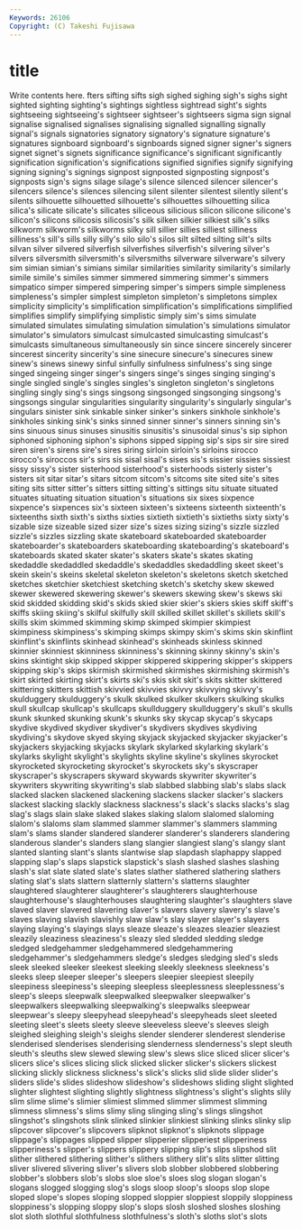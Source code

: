 ```yaml
---
Keywords: 26106 
Copyright: (C) Takeshi Fujisawa
---
```


# title

Write contents here.
fters sifting
sifts sigh sighed sighing sigh's sighs sight sighted sighting sighting's
sightings sightless sightread sight's sights sightseeing sightseeing's sightseer sightseer's sightseers
sigma sign signal signalise signalised signalises signalising signalled signalling signally
signal's signals signatories signatory signatory's signature signature's signatures signboard signboard's
signboards signed signer signer's signers signet signet's signets significance significance's
significant significantly signification signification's significations signified signifies signify signifying signing
signing's signings signpost signposted signposting signpost's signposts sign's signs silage
silage's silence silenced silencer silencer's silencers silence's silences silencing silent
silenter silentest silently silent's silents silhouette silhouetted silhouette's silhouettes silhouetting
silica silica's silicate silicate's silicates siliceous silicious silicon silicone silicone's
silicon's silicons silicosis silicosis's silk silken silkier silkiest silk's silks
silkworm silkworm's silkworms silky sill sillier sillies silliest silliness silliness's
sill's sills silly silly's silo silo's silos silt silted silting
silt's silts silvan silver silvered silverfish silverfishes silverfish's silvering silver's
silvers silversmith silversmith's silversmiths silverware silverware's silvery sim simian simian's
simians similar similarities similarity similarity's similarly simile simile's similes simmer
simmered simmering simmer's simmers simpatico simper simpered simpering simper's simpers
simple simpleness simpleness's simpler simplest simpleton simpleton's simpletons simplex simplicity
simplicity's simplification simplification's simplifications simplified simplifies simplify simplifying simplistic simply
sim's sims simulate simulated simulates simulating simulation simulation's simulations simulator
simulator's simulators simulcast simulcasted simulcasting simulcast's simulcasts simultaneous simultaneously sin
since sincere sincerely sincerer sincerest sincerity sincerity's sine sinecure sinecure's
sinecures sinew sinew's sinews sinewy sinful sinfully sinfulness sinfulness's sing
singe singed singeing singer singer's singers singe's singes singing singing's
single singled single's singles singles's singleton singleton's singletons singling singly
sing's sings singsong singsonged singsonging singsong's singsongs singular singularities singularity
singularity's singularly singular's singulars sinister sink sinkable sinker sinker's sinkers
sinkhole sinkhole's sinkholes sinking sink's sinks sinned sinner sinner's sinners
sinning sin's sins sinuous sinus sinuses sinusitis sinusitis's sinusoidal sinus's
sip siphon siphoned siphoning siphon's siphons sipped sipping sip's sips
sir sire sired siren siren's sirens sire's sires siring sirloin
sirloin's sirloins sirocco sirocco's siroccos sir's sirs sis sisal sisal's
sises sis's sissier sissies sissiest sissy sissy's sister sisterhood sisterhood's
sisterhoods sisterly sister's sisters sit sitar sitar's sitars sitcom sitcom's
sitcoms site sited site's sites siting sits sitter sitter's sitters
sitting sitting's sittings situ situate situated situates situating situation situation's
situations six sixes sixpence sixpence's sixpences six's sixteen sixteen's sixteens
sixteenth sixteenth's sixteenths sixth sixth's sixths sixties sixtieth sixtieth's sixtieths
sixty sixty's sizable size sizeable sized sizer size's sizes sizing
sizing's sizzle sizzled sizzle's sizzles sizzling skate skateboard skateboarded skateboarder
skateboarder's skateboarders skateboarding skateboarding's skateboard's skateboards skated skater skater's skaters
skate's skates skating skedaddle skedaddled skedaddle's skedaddles skedaddling skeet skeet's
skein skein's skeins skeletal skeleton skeleton's skeletons sketch sketched sketches
sketchier sketchiest sketching sketch's sketchy skew skewed skewer skewered skewering
skewer's skewers skewing skew's skews ski skid skidded skidding skid's
skids skied skier skier's skiers skies skiff skiff's skiffs skiing
skiing's skilful skilfully skill skilled skillet skillet's skillets skill's skills
skim skimmed skimming skimp skimped skimpier skimpiest skimpiness skimpiness's skimping
skimps skimpy skim's skims skin skinflint skinflint's skinflints skinhead skinhead's
skinheads skinless skinned skinnier skinniest skinniness skinniness's skinning skinny skinny's
skin's skins skintight skip skipped skipper skippered skippering skipper's skippers
skipping skip's skips skirmish skirmished skirmishes skirmishing skirmish's skirt skirted
skirting skirt's skirts ski's skis skit skit's skits skitter skittered
skittering skitters skittish skivvied skivvies skivvy skivvying skivvy's skulduggery skulduggery's
skulk skulked skulker skulkers skulking skulks skull skullcap skullcap's skullcaps
skullduggery skullduggery's skull's skulls skunk skunked skunking skunk's skunks sky
skycap skycap's skycaps skydive skydived skydiver skydiver's skydivers skydives skydiving
skydiving's skydove skyed skying skyjack skyjacked skyjacker skyjacker's skyjackers skyjacking
skyjacks skylark skylarked skylarking skylark's skylarks skylight skylight's skylights skyline
skyline's skylines skyrocket skyrocketed skyrocketing skyrocket's skyrockets sky's skyscraper skyscraper's
skyscrapers skyward skywards skywriter skywriter's skywriters skywriting skywriting's slab slabbed
slabbing slab's slabs slack slacked slacken slackened slackening slackens slacker
slacker's slackers slackest slacking slackly slackness slackness's slack's slacks slacks's
slag slag's slags slain slake slaked slakes slaking slalom slalomed
slaloming slalom's slaloms slam slammed slammer slammer's slammers slamming slam's
slams slander slandered slanderer slanderer's slanderers slandering slanderous slander's slanders
slang slangier slangiest slang's slangy slant slanted slanting slant's slants
slantwise slap slapdash slaphappy slapped slapping slap's slaps slapstick slapstick's
slash slashed slashes slashing slash's slat slate slated slate's slates
slather slathered slathering slathers slating slat's slats slattern slatternly slattern's
slatterns slaughter slaughtered slaughterer slaughterer's slaughterers slaughterhouse slaughterhouse's slaughterhouses slaughtering
slaughter's slaughters slave slaved slaver slavered slavering slaver's slavers slavery
slavery's slave's slaves slaving slavish slavishly slaw slaw's slay slayer
slayer's slayers slaying slaying's slayings slays sleaze sleaze's sleazes sleazier
sleaziest sleazily sleaziness sleaziness's sleazy sled sledded sledding sledge sledged
sledgehammer sledgehammered sledgehammering sledgehammer's sledgehammers sledge's sledges sledging sled's sleds
sleek sleeked sleeker sleekest sleeking sleekly sleekness sleekness's sleeks sleep
sleeper sleeper's sleepers sleepier sleepiest sleepily sleepiness sleepiness's sleeping sleepless
sleeplessness sleeplessness's sleep's sleeps sleepwalk sleepwalked sleepwalker sleepwalker's sleepwalkers sleepwalking
sleepwalking's sleepwalks sleepwear sleepwear's sleepy sleepyhead sleepyhead's sleepyheads sleet sleeted
sleeting sleet's sleets sleety sleeve sleeveless sleeve's sleeves sleigh sleighed
sleighing sleigh's sleighs slender slenderer slenderest slenderise slenderised slenderises slenderising
slenderness slenderness's slept sleuth sleuth's sleuths slew slewed slewing slew's
slews slice sliced slicer slicer's slicers slice's slices slicing slick
slicked slicker slicker's slickers slickest slicking slickly slickness slickness's slick's
slicks slid slide slider slider's sliders slide's slides slideshow slideshow's
slideshows sliding slight slighted slighter slightest slighting slightly slightness slightness's
slight's slights slily slim slime slime's slimier slimiest slimmed slimmer
slimmest slimming slimness slimness's slims slimy sling slinging sling's slings
slingshot slingshot's slingshots slink slinked slinkier slinkiest slinking slinks slinky
slip slipcover slipcover's slipcovers slipknot slipknot's slipknots slippage slippage's slippages
slipped slipper slipperier slipperiest slipperiness slipperiness's slipper's slippers slippery slipping
slip's slips slipshod slit slither slithered slithering slither's slithers slithery
slit's slits slitter slitting sliver slivered slivering sliver's slivers slob
slobber slobbered slobbering slobber's slobbers slob's slobs sloe sloe's sloes
slog slogan slogan's slogans slogged slogging slog's slogs sloop sloop's
sloops slop slope sloped slope's slopes sloping slopped sloppier sloppiest
sloppily sloppiness sloppiness's slopping sloppy slop's slops slosh sloshed sloshes
sloshing slot sloth slothful slothfulness slothfulness's sloth's sloths slot's slots
